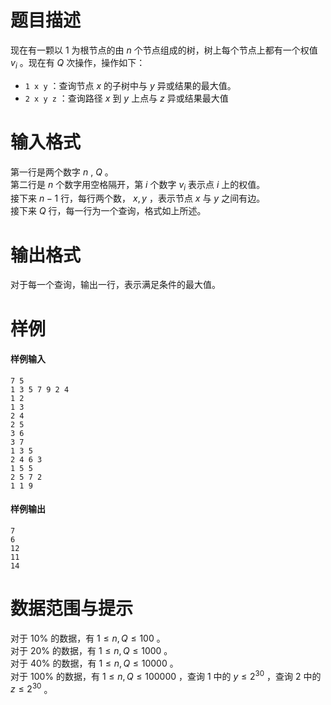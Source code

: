 
# 题目描述

现在有一颗以 $1$ 为根节点的由 $n$ 个节点组成的树，树上每个节点上都有一个权值 $v_i$ 。现在有 $Q$ 次操作，操作如下：
- `1 x y` ：查询节点 $x$ 的子树中与 $y$ 异或结果的最大值。
- `2 x y z` ：查询路径 $x$ 到 $y$ 上点与 $z$ 异或结果最大值

# 输入格式

第一行是两个数字 $n$ , $Q$ 。    
第二行是 $n$ 个数字用空格隔开，第 $i$ 个数字 $v_i$ 表示点 $i$ 上的权值。  
接下来 $n-1$ 行，每行两个数， $x,y$ ，表示节点 $x$ 与 $y$ 之间有边。  
接下来 $Q$ 行，每一行为一个查询，格式如上所述。

# 输出格式

对于每一个查询，输出一行，表示满足条件的最大值。

# 样例

#### 样例输入
```plain
7 5
1 3 5 7 9 2 4
1 2
1 3
2 4
2 5
3 6
3 7
1 3 5
2 4 6 3
1 5 5
2 5 7 2
1 1 9
```

#### 样例输出
```plain
7
6
12
11
14
```

# 数据范围与提示

对于 $10\%$ 的数据，有 $1 \le n, Q \leq 100$ 。   
对于 $20\%$ 的数据，有 $1 \le n, Q \leq 1000$ 。   
对于 $40\%$ 的数据，有 $1 \le n, Q \leq 10000$ 。  
对于 $100\%$ 的数据，有 $1 \le n, Q \leq 100000$ ，查询 1 中的 $y \leq 2^{30}$ ，查询 2 中的 $z \leq 2^{30}$ 。

